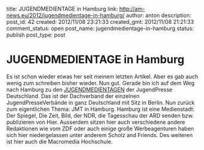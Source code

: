 title: JUGENDMEDIENTAGE in Hamburg
link: http://am-news.eu/2012/jugendmedientage-in-hamburg/
author: anton
description: 
post_id: 42
created: 2012/11/08 23:21:33
created_gmt: 2012/11/08 21:21:33
comment_status: open
post_name: jugendmedientage-in-hamburg
status: publish
post_type: post

# JUGENDMEDIENTAGE in Hamburg

Es ist schon wieder etwas her seit meinem letzten Artikel. Aber es gab auch wenig zum schreiben bisher wieder. Nun gut. Gerade bin ich auf dem Weg nach Hamburg zu den [JUGENDMEDIENTAGEN](https://www.facebook.com/Jugendmedientage) der JugendPresse Deutschland. Das ist der Dachverband der einzelnen JugendPresseVerbände in ganz Deutschland mit Sitz in Berlin. Nun zurück zum eigentlichen Thema: JMT in Hamburg. Hamburg ist eine Medienstadt: Der Spiegel, Die Zeit, Bild, der NDR, die Tagesschau der ARD senden bzw. publizieren von Hier. Ausserdem sitzen hier auch verschiedene andere Redaktionen wie vom ZDF oder auch einige große Werbeagenturen haben sich hier niedergelassen unter anderem Scholz and Friends. Des weiteren ist hier auch die Macromedia Hochschule.